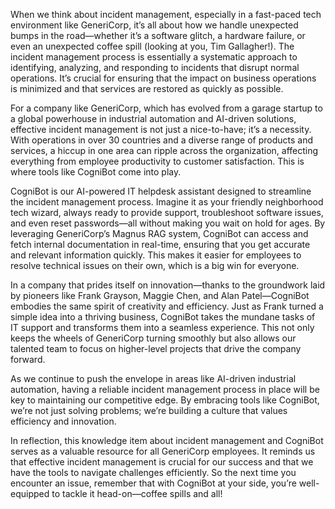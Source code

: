 When we think about incident management, especially in a fast-paced tech environment like GeneriCorp, it’s all about how we handle unexpected bumps in the road—whether it’s a software glitch, a hardware failure, or even an unexpected coffee spill (looking at you, Tim Gallagher!). The incident management process is essentially a systematic approach to identifying, analyzing, and responding to incidents that disrupt normal operations. It’s crucial for ensuring that the impact on business operations is minimized and that services are restored as quickly as possible.

For a company like GeneriCorp, which has evolved from a garage startup to a global powerhouse in industrial automation and AI-driven solutions, effective incident management is not just a nice-to-have; it’s a necessity. With operations in over 30 countries and a diverse range of products and services, a hiccup in one area can ripple across the organization, affecting everything from employee productivity to customer satisfaction. This is where tools like CogniBot come into play.

CogniBot is our AI-powered IT helpdesk assistant designed to streamline the incident management process. Imagine it as your friendly neighborhood tech wizard, always ready to provide support, troubleshoot software issues, and even reset passwords—all without making you wait on hold for ages. By leveraging GeneriCorp’s Magnus RAG system, CogniBot can access and fetch internal documentation in real-time, ensuring that you get accurate and relevant information quickly. This makes it easier for employees to resolve technical issues on their own, which is a big win for everyone.

In a company that prides itself on innovation—thanks to the groundwork laid by pioneers like Frank Grayson, Maggie Chen, and Alan Patel—CogniBot embodies the same spirit of creativity and efficiency. Just as Frank turned a simple idea into a thriving business, CogniBot takes the mundane tasks of IT support and transforms them into a seamless experience. This not only keeps the wheels of GeneriCorp turning smoothly but also allows our talented team to focus on higher-level projects that drive the company forward.

As we continue to push the envelope in areas like AI-driven industrial automation, having a reliable incident management process in place will be key to maintaining our competitive edge. By embracing tools like CogniBot, we’re not just solving problems; we’re building a culture that values efficiency and innovation. 

In reflection, this knowledge item about incident management and CogniBot serves as a valuable resource for all GeneriCorp employees. It reminds us that effective incident management is crucial for our success and that we have the tools to navigate challenges efficiently. So the next time you encounter an issue, remember that with CogniBot at your side, you’re well-equipped to tackle it head-on—coffee spills and all!